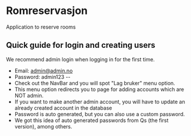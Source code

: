 # Romreservasjon

Application to reserve rooms

## Quick guide for login and creating users

We recommend admin login when logging in for the first time.
- Email: admin@admin.no
- Password: admin123
--
- Check out the NavBar and you will spot "Lag bruker" menu option.
- This menu option redirects you to page for adding accounts which are NOT admin.
- If you want to make another admin account, you will have to update an already created account in the database
- Password is auto generated, but you can also use a custom password.
- We got this idea of auto generated passwords from Qs (the first version), among others.
